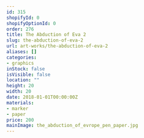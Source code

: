 ```yaml
---
id: 315
shopifyId: 0
shopifyOptionId: 0
order: 276
title: The Abduction of Eva 2
slug: the-abduction-of-eva-2
url: art-works/the-abduction-of-eva-2
aliases: []
categories:
- graphics
inStock: false
isVisible: false
location: ""
height: 20
width: 20
date: 2018-01-01T00:00:00Z
materials:
- marker
- paper
price: 200
mainImage: the_abduction_of_evrope_pen_paper.jpg
---
```

